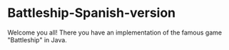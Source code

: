 # Battleship-Spanish-version
Welcome you all! There you have an implementation of the famous game "Battleship" in Java. 
